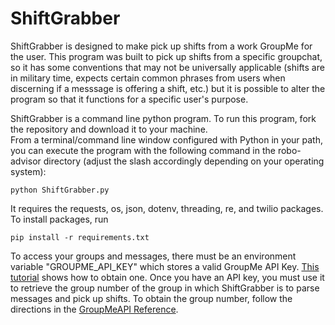 # ShiftGrabber

ShiftGrabber is designed to make pick up shifts from a work GroupMe for the user. This program was built to pick up shifts from a specific groupchat, so it has some conventions that may not be universally applicable (shifts are in military time, expects certain common phrases from users when discerning if a messsage is offering a shift, etc.) but it is possible to alter the program so that it functions for a specific user's purpose.

ShiftGrabber is a command line python program. To run this program, fork the repository and download it to your machine. <br>From a terminal/command line window configured with Python in your path, you can execute the program with the following command in the robo-advisor directory (adjust the slash accordingly depending on your operating system):
```
python ShiftGrabber.py
```

It requires the requests, os, json, dotenv, threading, re, and twilio packages. To install packages, run 
```
pip install -r requirements.txt
```

To access your groups and messages, there must be an environment variable "GROUPME_API_KEY" which stores a valid GroupMe API Key. [This tutorial](https://dev.groupme.com/tutorials/oauth) shows how to obtain one. Once you have an API key, you must use it to retrieve the group number of the group in which ShiftGrabber is to parse messages and pick up shifts. To obtain the group number, follow the directions in the [GroupMeAPI Reference](https://dev.groupme.com/docs/v3#groups).
